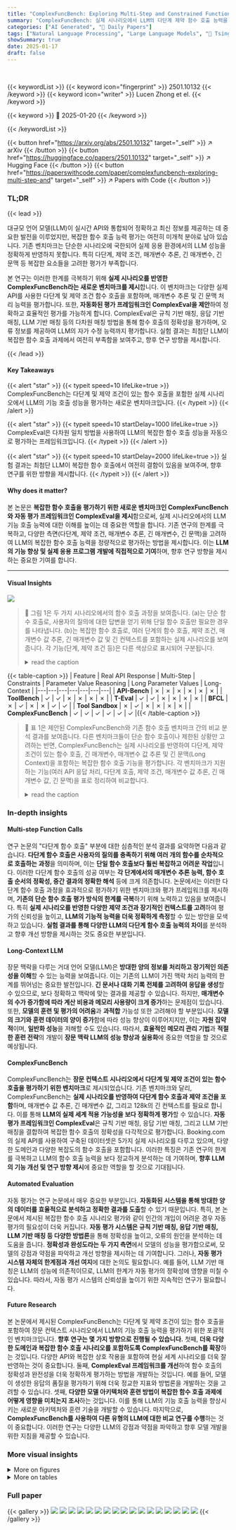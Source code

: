 ```yaml
---
title: "ComplexFuncBench: Exploring Multi-Step and Constrained Function Calling under Long-Context Scenario"
summary: "ComplexFuncBench: 실제 시나리오에서 LLM의 다단계 제약 함수 호출 능력을 평가하는 새로운 벤치마크"
categories: ["AI Generated", "🤗 Daily Papers"]
tags: ["Natural Language Processing", "Large Language Models", "🏢 Tsinghua University",]
showSummary: true
date: 2025-01-17
draft: false
---
```


<br>

{{< keywordList >}}
{{< keyword icon="fingerprint" >}} 2501.10132 {{< /keyword >}}
{{< keyword icon="writer" >}} Lucen Zhong et el. {{< /keyword >}}
 
{{< keyword >}} 🤗 2025-01-20 {{< /keyword >}}
 
{{< /keywordList >}}

{{< button href="https://arxiv.org/abs/2501.10132" target="_self" >}}
↗ arXiv
{{< /button >}}
{{< button href="https://huggingface.co/papers/2501.10132" target="_self" >}}
↗ Hugging Face
{{< /button >}}
{{< button href="https://paperswithcode.com/paper/complexfuncbench-exploring-multi-step-and" target="_self" >}}
↗ Papers with Code
{{< /button >}}




### TL;DR


{{< lead >}}

대규모 언어 모델(LLM)이 실시간 API와 통합되어 정확하고 최신 정보를 제공하는 데 중요한 발전을 이루었지만, 복잡한 함수 호출 능력 평가는 여전히 미개척 분야로 남아 있습니다. 기존 벤치마크는 단순한 시나리오에 국한되어 실제 응용 환경에서의 LLM 성능을 정확하게 반영하지 못합니다. 특히 다단계, 제약 조건, 매개변수 추론, 긴 매개변수, 긴 문맥 등 복잡한 요소들을 고려한 평가가 부족합니다.

본 연구는 이러한 한계를 극복하기 위해 **실제 시나리오를 반영한 ComplexFuncBench라는 새로운 벤치마크를 제시**합니다. 이 벤치마크는 다양한 실제 API를 사용한 다단계 및 제약 조건 함수 호출을 포함하며, 매개변수 추론 및 긴 문맥 처리 능력을 평가합니다. 또한, **자동화된 평가 프레임워크인 ComplexEval을 제안**하여 정확하고 효율적인 평가를 가능하게 합니다. ComplexEval은 규칙 기반 매칭, 응답 기반 매칭, LLM 기반 매칭 등의 다차원 매칭 방법을 통해 함수 호출의 정확성을 평가하며, 오류 정보를 제공하여 LLM의 자가 수정 능력까지 평가합니다.  실험 결과는 최첨단 LLM이 복잡한 함수 호출 과제에서 여전히 부족함을 보여주고, 향후 연구 방향을 제시합니다.

{{< /lead >}}


#### Key Takeaways

{{< alert "star" >}}
{{< typeit speed=10 lifeLike=true >}} ComplexFuncBench는 다단계 및 제약 조건이 있는 함수 호출을 포함한 실제 시나리오에서 LLM의 기능 호출 성능을 평가하는 새로운 벤치마크입니다. {{< /typeit >}}
{{< /alert >}}

{{< alert "star" >}}
{{< typeit speed=10 startDelay=1000 lifeLike=true >}} ComplexEval은 다차원 일치 방법을 사용하여 LLM의 복잡한 함수 호출 성능을 자동으로 평가하는 프레임워크입니다. {{< /typeit >}}
{{< /alert >}}

{{< alert "star" >}}
{{< typeit speed=10 startDelay=2000 lifeLike=true >}} 실험 결과는 최첨단 LLM이 복잡한 함수 호출에서 여전히 결함이 있음을 보여주며, 향후 연구를 위한 방향을 제시합니다. {{< /typeit >}}
{{< /alert >}}

#### Why does it matter?
본 논문은 **복잡한 함수 호출을 평가하기 위한 새로운 벤치마크인 ComplexFuncBench와 자동 평가 프레임워크인 ComplexEval을 제시**함으로써, 실제 시나리오에서의 LLM 기능 호출 능력에 대한 이해를 높이는 데 중요한 역할을 합니다. 기존 연구의 한계를 극복하고, 다양한 측면(다단계, 제약 조건, 매개변수 추론, 긴 매개변수, 긴 문맥)을 고려하여 LLM의 복잡한 함수 호출 능력을 정량적으로 평가하는 방법을 제시합니다.  이는 **LLM의 기능 향상 및 실제 응용 프로그램 개발에 직접적으로 기여**하며, 향후 연구 방향을 제시하는 중요한 기여를 합니다.

------
#### Visual Insights



![](https://arxiv.org/html/2501.10132/x1.png)

> 🔼 그림 1은 두 가지 시나리오에서의 함수 호출 과정을 보여줍니다. (a)는 단순 함수 호출로, 사용자의 질의에 대한 답변을 얻기 위해 단일 함수 호출만 필요한 경우를 나타냅니다. (b)는 복잡한 함수 호출로, 여러 단계의 함수 호출, 제약 조건, 매개변수 값 추론, 긴 매개변수 값 및 긴 컨텍스트를 포함하는 실제 시나리오를 보여줍니다. 각 기능(단계, 제약 조건 등)은 다른 색상으로 표시되어 구분됩니다.
> <details>
> <summary>read the caption</summary>
> Figure 1: (a) Simple Function Calling. (b) Complex Function Calling with multi-step, constraints, parameter value reasoning, long parameter values and long context. Different colors correspond to the corresponding features marked in the figure.
> </details>





{{< table-caption >}}
| Feature | Real API Response | Multi-Step | Constraints | Parameter Value Reasoning | Long Parameter Values | Long-Context |
|---|---|---|---|---|---|---|
| **API-Bench** | ✗ | ✗ | ✗ | ✗ | ✗ | ✗ |
| **ToolBench** | ✓ | ✓ | ✗ | ✗ | ✗ | ✗ |
| **T-Eval** | ✓ | ✓ | ✗ | ✗ | ✗ | ✗ |
| **BFCL** | ✗ | ✓ | ✗ | ✗ | ✓ | ✓ |
| **Tool Sandbox** | ✗ | ✓ | ✗ | ✗ | ✗ | ✗ |
| **ComplexFuncBench** | ✓ | ✓ | ✓ | ✓ | ✓ | ✓ |{{< /table-caption >}}

> 🔼 표 1은 제안된 ComplexFuncBench와 기존 함수 호출 벤치마크 간의 비교 분석 결과를 보여줍니다.  다른 벤치마크들이 단순 함수 호출이나 제한된 상황만 고려하는 반면, ComplexFuncBench는 실제 시나리오를 반영하여 다단계, 제약 조건이 있는 함수 호출, 긴 매개변수, 매개변수 값 추론 및 긴 문맥(Long Context)을 포함하는 복잡한 함수 호출 기능을 평가합니다. 각 벤치마크가 지원하는 기능(여러 API 응답 처리, 다단계 호출, 제약 조건, 매개변수 값 추론, 긴 매개변수 값, 긴 문맥)을 표로 정리하여 비교합니다.
> <details>
> <summary>read the caption</summary>
> Table 1: ComplexFuncBench compare with other function calling benchmarks.
> </details>





### In-depth insights


#### Multi-step Function Calls
연구 논문의 "다단계 함수 호출" 부분에 대한 심층적인 분석 결과를 요약하면 다음과 같습니다. **다단계 함수 호출은 사용자의 질의를 충족하기 위해 여러 개의 함수를 순차적으로 호출하는 과정**을 의미하며, 이는 **단일 함수 호출보다 훨씬 복잡하고 어려운 작업**입니다.  이러한 다단계 함수 호출의 성공 여부는 **각 단계에서의 매개변수 추론 능력,  함수 호출 순서의 정확성,  중간 결과의 정확한 해석** 등에 크게 의존합니다.  논문에서는 이러한 다단계 함수 호출 과정을 효과적으로 평가하기 위한 벤치마크와 평가 프레임워크를 제시하며,  **기존의 단순 함수 호출 평가 방식의 한계를 극복**하기 위해 노력하고 있음을 보여줍니다.  특히 **실제 시나리오를 반영한 다양한 제약 조건과 장기적인 컨텍스트를 고려**하여 평가의 신뢰성을 높이고, **LLM의 기능적 능력을 더욱 정확하게 측정**할 수 있는 방안을 모색하고 있습니다.  **실험 결과를 통해 다양한 LLM의 다단계 함수 호출 능력의 차이**를 분석하고 향후 개선 방향을 제시하는 것도 중요한 부분입니다.

#### Long-Context LLM
장문 맥락을 다루는 거대 언어 모델(LLM)은 **방대한 양의 정보를 처리하고 장기적인 의존성을 이해**할 수 있는 능력을 보여줍니다. 이는 기존의 LLM이 가진 맥락 처리 능력의 한계를 뛰어넘는 중요한 발전입니다.  **긴 문서나 대화 기록 전체를 고려하여 응답을 생성**할 수 있으므로, 보다 정확하고 맥락에 맞는 결과를 제공할 수 있습니다. 하지만, **매개변수의 수가 증가함에 따라 계산 비용과 메모리 사용량이 크게 증가**하는 문제점이 있습니다.  또한, **모델의 훈련 및 평가의 어려움**과 **과적합** 가능성 또한 고려해야 할 부분입니다.  **모델의 크기와 훈련 데이터의 양이 증가**함에 따라 성능 향상이 이루어지지만, 이는  **자원 집약적**이며, **일반화 성능**을 저해할 수도 있습니다. 따라서, **효율적인 메모리 관리 기법**과 **적절한 훈련 전략**의 개발이 **장문 맥락 LLM의 성능 향상과 실용화**에 중요한 역할을 할 것으로 예상됩니다.

#### ComplexFuncBench
ComplexFuncBench는 **장문 컨텍스트 시나리오에서 다단계 및 제약 조건이 있는 함수 호출을 평가하기 위한 벤치마크**로 제시되었습니다. 기존 벤치마크와 달리, ComplexFuncBench는 **실제 시나리오를 반영하여 다단계 함수 호출과 제약 조건을 포함**하며, 매개변수 값 추론, 긴 매개변수 값, 그리고 128k의 긴 컨텍스트를 필요로 합니다. 이를 통해 **LLM의 실제 세계 적용 가능성을 보다 정확하게 평가**할 수 있습니다.  **자동 평가 프레임워크인 ComplexEval**은 규칙 기반 매칭, 응답 기반 매칭, 그리고 LLM 기반 매칭을 결합하여 복잡한 함수 호출의 정확성을 다각적으로 평가합니다. Booking.com의 실제 API를 사용하여 구축된 데이터셋은 5가지 실제 시나리오를 다루고 있으며, 다양한 도메인과 다양한 복잡도의 함수 호출을 포함합니다. 이러한 특징은 기존 연구의 한계를 극복하고 LLM의 함수 호출 능력을 보다 정교하게 분석하는 데 기여하며, **향후 LLM의 기능 개선 및 연구 방향 제시**에 중요한 역할을 할 것으로 기대됩니다.

#### Automated Evaluation
자동 평가는 연구 논문에서 매우 중요한 부분입니다. **자동화된 시스템을 통해 방대한 양의 데이터를 효율적으로 분석하고 정확한 결과를 도출**할 수 있기 때문입니다. 특히, 본 논문에서 제시된 복잡한 함수 호출 시나리오 평가와 같이 인간의 개입이 어려운 경우 자동 평가의 필요성이 더욱 커집니다.  **자동 평가 시스템은 규칙 기반 매칭, 응답 기반 매칭, LLM 기반 매칭 등 다양한 방법론**을 통해 정확성을 높이고, 오류의 원인을 분석하는 데 도움을 줍니다. **정확성과 완성도라는 두 가지 측면**에서 모델의 성능을 평가함으로써, 모델의 강점과 약점을 파악하고 개선 방향을 제시하는 데 기여합니다. 그러나, **자동 평가 시스템 자체의 한계점과 개선 여지**에 대한 논의도 필요합니다. 예를 들어, LLM 기반 매칭은 LLM의 성능에 의존적이므로, LLM의 한계가 자동 평가의 정확성에 영향을 미칠 수 있습니다. 따라서, 자동 평가 시스템의 신뢰성을 높이기 위한 지속적인 연구가 필요합니다.

#### Future Research
본 논문에서 제시된 ComplexFuncBench는 다단계 및 제약 조건이 있는 함수 호출을 포함하여 장문 컨텍스트 시나리오에서 LLM의 기능 호출 능력을 평가하기 위한 포괄적인 벤치마크입니다.  **향후 연구는 몇 가지 방향으로 진행될 수 있습니다.** 첫째, **더욱 다양한 도메인과 복잡한 함수 호출 시나리오를 포함하도록 ComplexFuncBench를 확장**하는 것입니다.  다양한 API와 복잡한 상호 작용을 포함하여 현실 세계 시나리오를 더욱 잘 반영하는 것이 중요합니다.  둘째, **ComplexEval 프레임워크를 개선**하여 함수 호출의 정확성과 완전성을 더욱 정확하게 평가하는 방법을 개발하는 것입니다.  예를 들어,  모델이 생성한 응답의 품질을 평가하기 위해 더욱 정교한 지표와 방법론을 개발하는 것을 고려할 수 있습니다.  셋째, **다양한 모델 아키텍처와 훈련 방법이 복잡한 함수 호출 과제에 어떻게 영향을 미치는지 조사**하는 것입니다.  이를 통해 LLM의 기능 호출 능력을 향상시키는 새로운 아키텍처와 훈련 기술을 개발할 수 있습니다.  마지막으로, **ComplexFuncBench를 사용하여 다른 유형의 LLM에 대한 비교 연구를 수행**하는 것이 중요합니다.  이러한 연구는 다양한 LLM의 강점과 약점을 파악하고 향후 모델 개발을 위한 지침을 제공할 수 있습니다.


### More visual insights

<details>
<summary>More on figures
</summary>


![](https://arxiv.org/html/2501.10132/x2.png)

> 🔼 그림 2는 논문에서 사용된 복잡한 함수 호출 데이터셋 구축 과정을 보여줍니다. (a)는 데이터 수집의 전반적인 흐름을 개략적으로 나타낸 것이고, (b)는 사람이 직접 수정하는 과정의 예시, (c)는 모호성을 제거하는 과정의 예시입니다.  회색으로 표시된 부분은 주석 작업 중에 제거된 부분입니다. 그림에 대한 자세한 설명은 부록 A.1에서 확인할 수 있습니다.  데이터셋은 Booking.com 웹사이트의 실제 API를 기반으로 하며, 다단계 및 제약 조건이 있는 함수 호출 시나리오를 포함하도록 설계되었습니다.
> <details>
> <summary>read the caption</summary>
> Figure 2: Overview of the data collection process. (a) is the high-level process of data collection. (b) is the example of human correction process.(c) is the example of disambiguation process. The grey part is removed during annotation. A detailed annotation example is shown in Appendix A.1.
> </details>



![](https://arxiv.org/html/2501.10132/x3.png)

> 🔼 그림 3은 논문에서 제안하는 복잡한 함수 호출 평가 프레임워크인 ComplexEval의 개요를 보여줍니다. 다양한 색상은 API 응답 유형을 나타냅니다. 파란색은 특정 오류 메시지가 포함된 형식 오류를 나타내고, 녹색은 해당하는 정답 API 응답을 가진 정확한 함수 호출을 나타내며, 빨간색은 일반적인 오류 메시지가 포함된 잘못된 함수 호출을 나타냅니다. 이 그림은 ComplexEval의 주요 구성 요소와 함수 호출 평가 과정을 시각적으로 설명합니다.  각 단계에서의 입력과 출력, 그리고 오류 처리 과정을 명확하게 보여주어 ComplexEval의 작동 방식을 이해하는 데 도움을 줍니다.
> <details>
> <summary>read the caption</summary>
> Figure 3: Overview of ComplexEval. Different colors represent different API response types. Color blue represents format error with specific error message. Color green represents correct function call with corresponding golden API response. Color red represents invalid function call with general error message.
> </details>



![](https://arxiv.org/html/2501.10132/extracted/6138262/images/error_analysis.png)

> 🔼 그림 4는 서로 다른 언어 모델들의 오류 유형 분석 결과를 보여줍니다. 각 모델별로 발생한 오류의 비율을 다양한 오류 유형 (함수 오류, 매개변수 누락, 환각, 값 오류, 조기 중지)별로 시각적으로 나타냅니다. 이를 통해 각 모델의 강점과 약점, 특히 어떤 유형의 오류에 취약한지 파악하는 데 도움이 됩니다.
> <details>
> <summary>read the caption</summary>
> Figure 4: Error type analysis for different models.
> </details>



![](https://arxiv.org/html/2501.10132/extracted/6138262/images/value_error_distribution.png)

> 🔼 그림 5는 다양한 매개변수 유형에 대한 여러 모델의 오류율을 보여줍니다.  각 모델은 날짜, 시간, 위치 등 다양한 유형의 매개변수에 대해 다른 오류율을 보입니다. 이는 모델이 특정 유형의 매개변수를 처리하는 데 어려움을 겪는다는 것을 시사합니다. 예를 들어, '필터'와 '구간' 매개변수는 다른 매개변수보다 오류율이 상대적으로 높습니다. 이는 이러한 매개변수가 모델이 함수 호출 순서를 추론해야 하는 과제를 제시하기 때문입니다.  '값 오류'는 모든 모델에서 오류의 상당 부분을 차지합니다. 특히 Qwen2.5-72B 모델은 '값 오류' 비율이 78.8%로 높습니다. 이는 ComplexFuncBench가 제약된 매개변수 값 추론 및 긴 컨텍스트 매개변수 추출에 있어 LLM에 상당한 어려움을 제기한다는 것을 의미합니다.  '값 오류' 외에도, 네 가지 모델 모두 모든 정보를 수집하지 않고 함수 호출을 중단하는 경향이 있습니다.  '함수 오류'는 비교적 드물지만, 모델이 함수 설명을 제대로 이해하지 못한다는 점을 보여줍니다.
> <details>
> <summary>read the caption</summary>
> Figure 5: Error rates for each parameter type of different models
> </details>



![](https://arxiv.org/html/2501.10132/x4.png)

> 🔼 그림 6은 다양한 모델에 대한 함수 호출 단계의 분포를 보여줍니다. 각 모델에 대해 함수 호출의 최단 경로와 모델이 예측한 함수 호출 경로의 단계 수를 비교합니다. 이를 통해 각 모델의 함수 호출 전략 및 복잡한 함수 호출에 대한 성능을 파악할 수 있습니다. 특히, 최단 경로보다 더 많은 단계가 필요한 모델의 경우, 그 원인과 개선 방향에 대한 분석이 필요함을 시사합니다.
> <details>
> <summary>read the caption</summary>
> Figure 6: Function calling steps distribution.
> </details>



![](https://arxiv.org/html/2501.10132/x5.png)

> 🔼  그림 7은 골든 함수 호출 업데이트의 예시를 보여줍니다. 왼쪽 경로는 세 단계로 이루어진 어노테이션된 최단 함수 호출 경로입니다. 이 그림은 모델이 예측한 함수 호출과 실제 최단 경로의 함수 호출을 비교하여, 모델의 정확성과 효율성을 평가하는 데 사용됩니다. 각 단계에서 모델이 추가적인 함수 호출을 생성하거나, 불필요한 함수 호출을 제거하여 최적의 경로를 찾아가는 과정을 시각적으로 보여줍니다. 최종적으로, 그림은 모델의 함수 호출 능력과 API 활용 능력을 평가하는 데 도움이 되는 시각적 자료를 제공합니다.
> <details>
> <summary>read the caption</summary>
> Figure 7: An example for golden function call updating. Path on the left is the annotated shortest function call path with three steps.
> </details>



![](https://arxiv.org/html/2501.10132/x6.png)

> 🔼 그림 8은 GPT-4를 사용하여 복잡한 함수 호출을 요구하는 질문 1000개를 생성하는 데 사용된 프롬프트를 보여줍니다. 이 프롬프트는 다양한 도메인(호텔, 항공편, 관광지, 렌터카, 택시)에 걸쳐 복잡한 함수 호출을 생성하는 데 사용된 API 목록과 함께 사용 사례를 제공합니다.  프롬프트는 생성된 각 쿼리가 최소 3개의 연속적인 API 호출을 포함하고, 다양한 문장 구조와 어조를 사용하고, 다양한 주제(자신, 친구, 가족, 회사)를 다루도록 지시합니다. 또한, 날짜, 거리 등의 매개변수에 대한 정확한 정보를 포함하고, 특정 ID와 같은 잘못된 정보를 생성하지 않도록 지시합니다.  프롬프트는 또한 각 API 호출에 필요한 모든 정보가 쿼리에 포함되어 있는지 확인하고, 각 쿼리가 동일한 API를 여러 번 호출할 수 있으며, 각 단계에 여러 개의 병렬 호출이 포함될 수 있음을 강조합니다. 마지막으로 생성된 출력 형식이 JSON 형식을 따라야 함을 지정합니다. 이 프롬프트는 ComplexFuncBench 데이터셋 생성 과정의 중요한 부분으로, 복잡하고 현실적인 시나리오에서 LLM의 기능 호출 능력을 평가하는 데 사용되는 데이터의 품질과 다양성을 보장하는 데 기여합니다.
> <details>
> <summary>read the caption</summary>
> Figure 8: Prompt for Query Generation.
> </details>



![](https://arxiv.org/html/2501.10132/x7.png)

> 🔼 그림 9는 데이터셋을 확장하기 위해 사용된 GPT-40 프롬프트를 보여줍니다.  이 프롬프트는 다양한 실제 시나리오를 반영하는 1,000개의 복잡한 함수 호출 샘플을 생성하기 위해 설계되었습니다.  본래 100개의 샘플로 이루어진 초기 데이터셋을 기반으로, GPT-40은 위치, 날짜, 시간 등의 키워드를 변경하여 새로운 쿼리를 생성하고, 어노테이터들이 이를 검토하여 1,000개의 샘플을 완성하도록 합니다.  이 과정에서 문장 구조는 유지되지만, 특정 정보(인원수, 나이, 날짜, 거리, 시간 등)는 변화하여 데이터의 다양성을 확보합니다.  즉, 그림 9는 ComplexFuncBench 데이터셋 구축 과정에서 다양한 샘플을 생성하기 위한 지침을 제공하는 프롬프트의 내용을 보여주는 것입니다.
> <details>
> <summary>read the caption</summary>
> Figure 9: Prompt for Query Generalization.
> </details>



![](https://arxiv.org/html/2501.10132/x8.png)

> 🔼 그림 10은 LLM 기반 매칭을 위한 프롬프트를 보여줍니다. 이 프롬프트는 두 개의 함수 호출이 주어진 대화 내역과 함수 설명을 바탕으로 동등한지 여부를 판단하고 그 이유를 제시하는 작업을 LLM에게 지시합니다. 프롬프트는 동등성 판단을 위한 세 가지 기준 (다국어 표현, 의미 동일한 다른 형태의 매개변수, 국가 접미사 유무에 따른 위치 표현)을 명시하고, 매개변수 생략 가능성 및 매개변수 순서의 차이에 대한 고려 사항도 포함합니다.  예시를 통해 JSON 형식의 출력 (is_equal 필드와 reason 필드)을 명확히 제시하고 있습니다.
> <details>
> <summary>read the caption</summary>
> Figure 10: Prompt for LLM-based Match.
> </details>



![](https://arxiv.org/html/2501.10132/x9.png)

> 🔼 그림 11은 모델이 생성한 응답이 사용자의 질문에 대해 얼마나 완벽하게 답변하는지를 평가하는 방법을 보여주는 프롬프트입니다.  세 가지 점수(0, 1, 2) 체계를 사용하여 응답의 완전성을 평가하고, 각 점수에 대한 구체적인 설명을 제공합니다.  0점은 질문과 관련된 정보가 전혀 없음을, 1점은 일부 정보만 포함됨을, 2점은 모든 정보를 완벽하게 포함함을 의미합니다.  이 프롬프트는 GPT-40과 같은 대규모 언어 모델을 사용하여 응답의 완전성을 자동으로 평가하는 데 사용됩니다.
> <details>
> <summary>read the caption</summary>
> Figure 11: Prompt for Completeness Evaluation.
> </details>



![](https://arxiv.org/html/2501.10132/x10.png)

> 🔼 그림 12는 모델 응답의 정확성을 평가하기 위한 프롬프트(지시문)를 보여줍니다.  API 응답과 일치하는지 여부를 평가하는 기준과, 정확도 점수(0, 1, 2)를 매기는 방법, 점수에 대한 이유를 설명하는 방법 등이 자세히 제시되어 있습니다. 대화 내역, 함수 호출, API 응답 등을 포함한 전체적인 문맥을 고려하여 응답의 정확성을 판단하는 방식을 설명합니다.
> <details>
> <summary>read the caption</summary>
> Figure 12: Prompt for Correctness Evaluation.
> </details>



</details>




<details>
<summary>More on tables
</summary>


{{< table-caption >}}
| Model | Hotels Success | Hotels Call Acc | Flights Success | Flights Call Acc | Car Rental Success | Car Rental Call Acc | Attraction Success | Attraction Call Acc | Cross Success | Cross Call Acc | Overall Success | Overall Call Acc | Completeness | Correctness |
|---|---|---|---|---|---|---|---|---|---|---|---|---|---|---|
| **close-source models** |  |  |  |  |  |  |  |  |  |  |  |  |  |
| Claude-3.5-Haiku | 36.00 | 50.62 | 50.67 | 75.63 | 59.33 | 74.05 | 58.00 | 75.37 | 38.00 | 70.00 | 45.80 | 69.50 | 1.79 | 1.71 |
| Claude-3.5-Sonnet | 54.67 | 68.17 | 54.00 | 79.50 | 76.67 | 86.01 | 69.33 | 83.33 | 57.00 | 79.33 | 61.00 | 79.27 | 1.84 | 1.85 |
| GLM-4-Long | 56.00 | 63.98 | 66.67 | 84.38 | 77.33 | 85.71 | 72.67 | 83.33 | 40.50 | 72.75 | 57.10 | 76.35 | 1.72 | 1.74 |
| GPT-4-Turbo | 54.67 | 68.48 | 48.67 | 76.5 | 44.67 | 71.14 | 70.67 | 76.48 | 41.75 | 69.38 | 49.50 | 71.38 | 1.72 | 1.81 |
| GPT-4o | 70.00 | 81.99 | 65.33 | 85.50 | 72.00 | 86.88 | 82.00 | 87.59 | 42.75 | 75.13 | 60.50 | 80.55 | 1.66 | 1.75 |
| **open-source models** |  |  |  |  |  |  |  |  |  |  |  |  |  |
| Qwen2.5-7B | 2.00 | 20.65 | 0.00 | 5.13 | 4.67 | 6.41 | 14.67 | 35.18 | 4.5 | 21.41 | 5.0 | 18.19 | 1.5 | 1.47 |
| Llama-3.1-8B | 0.00 | 0.00 | 0.00 | 1.00 | 0.00 | 1.89 | 0.67 | 2.78 | 0.00 | 1.00 | 0.10 | 1.34 | 0.18 | 0.09 |
| GLM-4-9B | 19.33 | 31.52 | 11.33 | 34.00 | 16.0 | 25.36 | 10.67 | 29.26 | 2.00 | 25.46 | 9.40 | 27.97 | 1.15 | 1.03 |
| Llama-3.1-70B | 2.00 | 10.71 | 0.67 | 2.63 | 6.67 | 10.06 | 4.67 | 11.11 | 1.50 | 8.13 | 2.70 | 8.17 | 0.67 | 0.36 |
| Llama-3.1-405B | 3.33 | 13.51 | 2.66 | 10.75 | 4.00 | 15.74 | 14.00 | 18.52 | 1.00 | 9.21 | 4.00 | 11.87 | 0.43 | 0.30 |
| Qwen2.5-72B | 40.00 | 60.24 | 31.33 | 49.25 | 48.67 | 57.58 | 63.33 | 67.41 | 31.50 | 59.00 | 40.10 | 58.32 | 1.80 | 1.75 |
| Mistral Large 2 | 19.33 | 34.32 | 20.67 | 52.88 | 40.67 | 58.16 | 25.33 | 40.18 | 10.50 | 50.54 | 20.10 | 48.78 | 0.94 | 1.0 |{{< /table-caption >}}
> 🔼 표 2는 논문에서 제시된 다양한 언어 모델들의 복잡한 함수 호출 기능 평가 결과를 보여줍니다. 모델들은 소스 코드 공개 여부, 매개변수 크기(10B 미만, 10B 이상)에 따라 세 가지 범주로 분류됩니다. 각 범주 내 상위 두 모델의 결과는 굵은 글씨와 밑줄로 강조 표시되어 있습니다. 표에는 각 모델의 성공률, 정확도, 완성도, 정확성 점수 등이 포함되어 있으며, 개별 도메인(호텔, 항공, 렌터카, 관광, 택시)별 성능과 전체 성능을 비교하여 각 모델의 강점과 약점을 분석하는 데 도움이 되는 정보를 제공합니다. 특히 오픈소스 모델의 경우, 특정 버전 정보가 명시되어 있어 결과 해석에 유용합니다.
> <details>
> <summary>read the caption</summary>
> Table 2: Main Results. We categorize models as close-source, open-source under 10B, and open-source above 10B. Top two results for each category are highlighted in bold and underline. The specific endpoint of open-source models are: gpt-4o-2024-08-06, gpt-4-turbo-2024-04-09, claude-3-5-sonnet-20241022 and claude-3-5-haiku-20241022.
> </details>

{{< table-caption >}}
|             | Hotels | Flights | Car Rental | Attraction | Cross | Total |
|-------------|--------|---------|-------------|------------|-------|-------|
| # Samples   | 150     | 150      | 150          | 150        | 400   | 1000  |
| Avg. Steps  | 3.33    | 3.33     | 2.87         | 2.86       | 3.5   | 3.26  |
| Avg. Calls  | 4.29    | 5.33     | 4.57         | 3.6        | 6.0   | 5.07  |{{< /table-caption >}}
> 🔼 ComplexFuncBench 데이터셋의 통계 정보를 보여주는 표입니다.  샘플 수, 평균 단계 수, 평균 호출 수를 호텔, 항공편, 렌터카, 관광, 택시 등 다섯 가지 도메인별로 그리고 전체적으로 나타냅니다. 이 표는 ComplexFuncBench 데이터셋의 규모와 복잡성을 파악하는 데 도움이 됩니다.
> <details>
> <summary>read the caption</summary>
> Table 3: Data statistics for ComplexFuncBench.
> </details>

{{< table-caption >}}
| Parameter | Example | Explanation |
|---|---|---|
| filter | filter = "facility::433, facility::107" | The filter parameter can be retrieved from the API response of the Get_Filter function. It often appears in queries with constraints, like: Find a few hotels with a pool and free wifi. "facility::433" and "facility::107" denote pool and free wifi, respectively. |
| legs | legs=[{"fromId": "DFW.CITY", "toId": "MUC.AIRPORT", "date": "2024-11-25"},{"fromId": "MUC.AIRPORT", "toId": "STO.CITY", "date": "2024-11-26"}, {"fromId": "STO.CITY","toId": "DFW.CITY","date": "2024-12-09"}] | The legs parameter is the multi-stop flights list which contains location and date. |
| token | token="d7699_H4sIAAAAAAAA_ … AAA." | The token parameter can be retrieved from the API response of multiple functions. For example, the Search_Flights function will return the token for different flights. |
| slug | slug="pr7jepixwlvr-private-guided-tour-orsay-museum-rare-languages" | The slug parameter can be retrieved from the API response of Search_Attraction_Location function as as 'productSlug' inside 'products' or 'destinations'. |
| date | date="2024-11-22" | Parameters related to dates, like: check-in-date, check-out-date,etc. |
| location | location="Amsterdam" | Parameters related to locations, like: country, city ,etc. |
| key | key= "eyJkcml2ZXJzQWdlIjozMCwiZ HJvcE…19GRUVTIl19" | The key parameter can be retrieved from the API response of multiple functions. For example, the Search_Car_Rentals function will return the key for different cars. |
| id | id="eyJ1ZmkiOi01NjQwNjR9" | The id parameter can be retrieved from the API response of multiple functions. For example, the Search_Attraction_Location function will return the id for different attractions. |
| time | time="08:00" | Parameters related to time, like: pick-up-time, drop-off-time,etc. |
| sort_by | sort_by="popularity" | The sort_by parameter controls the order in which hotel or flight results are presented. For example, the hotels can be sorted by price or popularity. |
| type | type="landmark" | The type parameter is the entity type, like landmark, city, etc. |
| age | age="8" | The age parameter is the age of people. |
| people | people=2 | The people parameter is the number of people. |{{< /table-caption >}}
> 🔼 표 4는 논문에서 다루는 다양한 매개변수 유형의 예시들을 보여줍니다. 각 매개변수 유형에 대한 설명과 함께 구체적인 예시 값들이 제시되어 있어, 모델이 실제 API 호출 시 다양한 매개변수들을 이해하고 사용하는 데 도움이 됩니다.  매개변수 유형에는 필터, 구간, 토큰, 슬러그, 날짜, 위치, 키, ID, 시간, 정렬 기준, 유형, 나이, 인원 등이 포함됩니다. 각 유형에 대한 설명과 예시를 통해 복잡한 함수 호출 시나리오에서 매개변수 처리 방법을 보다 명확하게 이해할 수 있습니다.
> <details>
> <summary>read the caption</summary>
> Table 4: Examples of different parameter types.
> </details>

{{< table-caption >}}
| Query |  | 
|---|---| 
| **Initial** | My friend is planning a trip between December 15, 2024 and December 20, 2024 and he wants to fly from Sydney to Melbourne. Please help find the best flight options and book a 4star hotel near Fitzroy Gardens. They also need to rent a car and a taxi service from Melbourne Airport to the hotel. | 
| **Human Annotated** | Please help my friend finds the best flight from Sydney to Melbourne on 15 December 2024 and book a hotel within 10km of Fitzroy Gardens, Melbourne for one night. Remember to book a taxi to pick him up from the airport to the hotel an hour after the plane lands. | 
| **Explanation** | **Correction**. Rewrite query for clarity, such as the number of days for the hotel reservation, the departure location, and the time for the taxi. | 
| **Function call at step 1** |  | 
| **GPT Generated** | 1. {"name": "Search_Flight_Location", "arguments": {"query": "Sydney"}} | 
|  | 2. {"name": "Search_Flight_Location", "arguments": {"query": "Melbourne"}} | 
|  | 3. {"name": "Location_to_Lat_Long", "arguments": {"query": "Fitzroy Gardens, Melbourne"}} | 
|  | 4. {"name": "Taxi_Search_Location", "arguments": {"query": "Melbourne Airport"}} | 
| **Human Annotated** | 1. {"name": "Search_Flight_Location", "arguments": {"query": "Sydney"}} | 
|  | 2. {"name": "Search_Flight_Location", "arguments": {"query": "Melbourne"}} | 
|  | 3. {"name": "Location_to_Lat_Long", "arguments": {"query": "Fitzroy Gardens, Melbourne"}} | 
| **Explanation** | **Correction**. The arrive airport for the best flight may not be "Melbourne Airport". The model need to get the arrive airports before use "Taxi_Search_Location". | 
| **API response at step 1** |  | 
| **Initial** | 1. {"message": "Success", "data": [{"id": "SYD.AIRPORT", "name": "Sydney Kingsford Smith Airport"}, {"id": "YQY.AIRPORT", "name": "Sydney (Nova Scotia) Airport"}]} | 
|  | 2. {"message": "Success", "data": [{"id": "MEL.CITY", "name": "Melbourne"}, {"id": "MEL.AIRPORT", "name": "Melbourne Airport"}, {"id": "AVV.AIRPORT", "name": "Avalon Airport"}, {"id": "MEB.AIRPORT", "name": "Essendon Fields Airport"}, {"id": "MLB.AIRPORT", "name": "Melbourne International Airport"}]} | 
|  | 3. {"message": "Success", "data": [{"business_status": "OPERATIONAL", "formatted_address": "Wellington Parade, East Melbourne VIC 3002, Australia", "geometry": {"location": {"lat": -37.81272149999999, "lng": 144.9800679}},"name": "Fitzroy Gardens"}]} | 
|  | 4. {"message": "Success", "data": [{"longitude": 144.849, "city": "Melbourne", "name": "Melbourne Airport", "latitude": -37.6696}, {"city": "Melbourne", "longitude": -80.6456, "name": "Melbourne International Airport", "latitude": 28.1025}]} | 
| **Human Annotated** | 1. {"message": "Success", "data": [{ "id": "SYD.AIRPORT", "name": "Sydney Kingsford Smith Airport"}]}, | 
|  | 2. {"message": "Success", "data": [{"id": "MEL.CITY", "name": "Melbourne"}]}, | 
|  | 3. {"message": "Success", "data": [{"business_status": "OPERATIONAL", "formatted_address": "Wellington Parade, East Melbourne VIC 3002, Australia", "geometry": {"location": {"lat": -37.81272149999999, "lng": 144.9800679}},"name": "Fitzroy Gardens"}]} | 
| **Explanation** | **Disambiguation**. Delete API response that may cause ambiguation for subsequent steps. | 
| **Function call at step 2** |  | 
| **GPT Generated** | 1. {"name": "Search_Flights", "arguments": {"fromId": "SYD.AIRPORT", "toId": "MEL.CITY", "departDate": "2024-12-15", "sort": "BEST"}} | 
|  | 2. {"name": "Search_Flights", "arguments": {"fromId": "YQY.AIRPORT", "toId": "MEL.CITY", "departDate": "2024-12-15", "sort": "BEST"}} | 
|  | 3. {"name": "Search_Flights", "arguments": {"fromId": "SYD.AIRPORT", "toId": "AVV.AIRPORT", "departDate": "2024-12-15", "sort": "BEST"}} | 
|  | 4. {"name": "Search_Flights", "arguments": {"fromId": "YQY.AIRPORT", "toId": "AVV.AIRPORT", "departDate": "2024-12-15", "sort": "BEST"}} | 
|  | 5. {"name": "Search_Hotels_By_Coordinates", "arguments": {"latitude": "-37.81272149999999", "longitude": "144.9800679", "arrival_date": "2024-12-15", "departure_date": "2024-12-20", "radius": 10}} | 
| **Human Annotated** | 1. {"name": "Search_Flights", "arguments": {"fromId": "SYD.AIRPORT", "toId": "MEL.CITY", "departDate": "2024-12-15", "sort": "BEST"}} | 
|  | 2. {"name": "Search_Hotels_By_Coordinates", "arguments": {"latitude": "-37.81272149999999", "longitude": "144.9800679", "arrival_date": "2024-12-15", "departure_date": "2024-12-20", "radius": 10}} | 
| **Explanation** | **Correction**. After delete ambiguous information in the API response, we need to remove redundant function calls. | {{< /table-caption >}}
> 🔼 표 5는 실제 API 응답에서 많은 내용을 제거하여 가독성을 높이기 위해 편집된 주석 예시를 보여줍니다. 실제 API 응답은 128k 길이의 긴 컨텍스트를 포함하는 방대한 양의 정보를 담고 있습니다. 이 표는 질의, 사람이 작성한 주석, GPT가 생성한 함수 호출, API 응답 및 각 단계에 대한 설명을 보여줍니다.  각 단계의 함수 호출은 질의의 요구사항을 충족하기 위해 여러 API를 사용해야 하는 다중 단계 과정임을 보여줍니다. API 응답의 모호성을 제거하고 가장 짧은 함수 호출 경로를 얻기 위한 주석 수정 과정도 보여줍니다.
> <details>
> <summary>read the caption</summary>
> Table 5: Annotation Example. To make the content easy for reading, we have removed most of the content from the API response. The actual API response contains a large amount of information, reaching a context length of 128k.
> </details>

</details>




### Full paper

{{< gallery >}}
<img src="paper_images/1.png" class="grid-w50 md:grid-w33 xl:grid-w25" />
<img src="paper_images/2.png" class="grid-w50 md:grid-w33 xl:grid-w25" />
<img src="paper_images/3.png" class="grid-w50 md:grid-w33 xl:grid-w25" />
<img src="paper_images/4.png" class="grid-w50 md:grid-w33 xl:grid-w25" />
<img src="paper_images/5.png" class="grid-w50 md:grid-w33 xl:grid-w25" />
<img src="paper_images/6.png" class="grid-w50 md:grid-w33 xl:grid-w25" />
<img src="paper_images/7.png" class="grid-w50 md:grid-w33 xl:grid-w25" />
<img src="paper_images/8.png" class="grid-w50 md:grid-w33 xl:grid-w25" />
<img src="paper_images/9.png" class="grid-w50 md:grid-w33 xl:grid-w25" />
<img src="paper_images/10.png" class="grid-w50 md:grid-w33 xl:grid-w25" />
<img src="paper_images/11.png" class="grid-w50 md:grid-w33 xl:grid-w25" />
<img src="paper_images/12.png" class="grid-w50 md:grid-w33 xl:grid-w25" />
<img src="paper_images/13.png" class="grid-w50 md:grid-w33 xl:grid-w25" />
<img src="paper_images/14.png" class="grid-w50 md:grid-w33 xl:grid-w25" />
<img src="paper_images/15.png" class="grid-w50 md:grid-w33 xl:grid-w25" />
<img src="paper_images/16.png" class="grid-w50 md:grid-w33 xl:grid-w25" />
<img src="paper_images/17.png" class="grid-w50 md:grid-w33 xl:grid-w25" />
{{< /gallery >}}